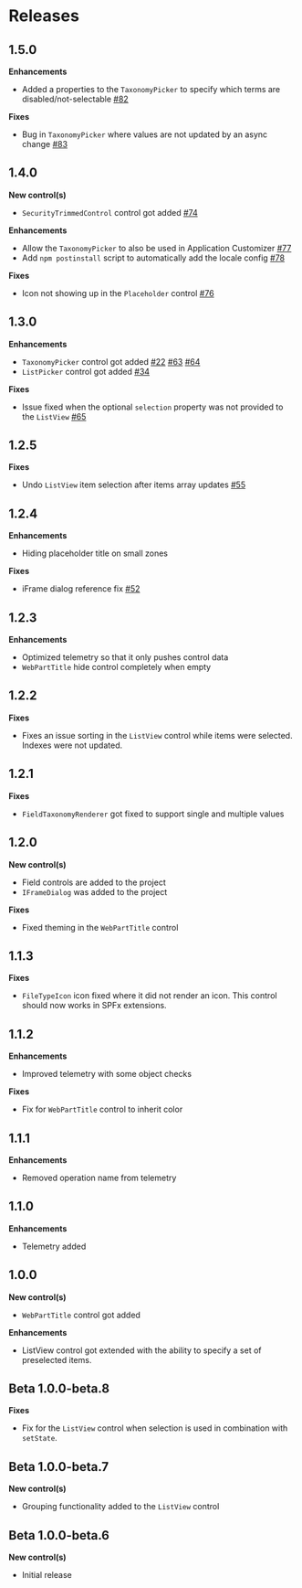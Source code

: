 # Releases

## 1.5.0

**Enhancements**

- Added a properties to the `TaxonomyPicker` to specify which terms are disabled/not-selectable [#82](https://github.com/SharePoint/sp-dev-fx-controls-react/issues/82)

**Fixes**

- Bug in `TaxonomyPicker` where values are not updated by an async change [#83](https://github.com/SharePoint/sp-dev-fx-controls-react/issues/83)

## 1.4.0

**New control(s)**

- `SecurityTrimmedControl` control got added [#74](https://github.com/SharePoint/sp-dev-fx-controls-react/issues/74)

**Enhancements**

- Allow the `TaxonomyPicker` to also be used in Application Customizer [#77](https://github.com/SharePoint/sp-dev-fx-controls-react/issues/77)
- Add `npm postinstall` script to automatically add the locale config [#78](https://github.com/SharePoint/sp-dev-fx-controls-react/issues/78)

**Fixes**

- Icon not showing up in the `Placeholder` control [#76](https://github.com/SharePoint/sp-dev-fx-controls-react/issues/76)

## 1.3.0

**Enhancements**

- `TaxonomyPicker` control got added [#22](https://github.com/SharePoint/sp-dev-fx-controls-react/issues/22) [#63](https://github.com/SharePoint/sp-dev-fx-controls-react/issues/63) [#64](https://github.com/SharePoint/sp-dev-fx-controls-react/issues/64)
- `ListPicker` control got added [#34](https://github.com/SharePoint/sp-dev-fx-controls-react/issues/34)

**Fixes**

- Issue fixed when the optional `selection` property was not provided to the `ListView` [#65](https://github.com/SharePoint/sp-dev-fx-controls-react/issues/65)

## 1.2.5

**Fixes**

- Undo `ListView` item selection after items array updates [#55](https://github.com/SharePoint/sp-dev-fx-controls-react/issues/55)

## 1.2.4

**Enhancements**

- Hiding placeholder title on small zones

**Fixes**

- iFrame dialog reference fix [#52](https://github.com/SharePoint/sp-dev-fx-controls-react/issues/52)

## 1.2.3

**Enhancements**

- Optimized telemetry so that it only pushes control data
- `WebPartTitle` hide control completely when empty

## 1.2.2

**Fixes**

- Fixes an issue sorting in the `ListView` control while items were selected. Indexes were not updated.

## 1.2.1

**Fixes**

- `FieldTaxonomyRenderer` got fixed to support single and multiple values

## 1.2.0

**New control(s)**

- Field controls are added to the project
- `IFrameDialog` was added to the project

**Fixes**

- Fixed theming in the `WebPartTitle` control

## 1.1.3

**Fixes**

- `FileTypeIcon` icon fixed where it did not render an icon. This control should now works in SPFx extensions.

## 1.1.2

**Enhancements**

- Improved telemetry with some object checks

**Fixes**

- Fix for `WebPartTitle` control to inherit color

## 1.1.1

**Enhancements**

- Removed operation name from telemetry

## 1.1.0

**Enhancements**

- Telemetry added

## 1.0.0

**New control(s)**

- `WebPartTitle` control got added

**Enhancements**

- ListView control got extended with the ability to specify a set of preselected items.

## Beta 1.0.0-beta.8

**Fixes**

- Fix for the `ListView` control when selection is used in combination with `setState`.

## Beta 1.0.0-beta.7

**New control(s)**

- Grouping functionality added to the `ListView` control

## Beta 1.0.0-beta.6

**New control(s)**

- Initial release
